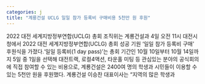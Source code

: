 ```yaml
---
categories: j
title: "계룡건설 UCLG 일일 참가 등록비 구매비용 5천만 원 후원"
---
```

2022 대전 세계지방정부연합(UCLG) 총회 조직위는 계룡건설과 4일 오전 11시 대전시청에서 2022 대전 세계지방정부연합(UCLG) 총회 성공 기원 ‘일일 참가 등록비 구매’ 후원식을 가졌다.‘일일 등록비(1 day pass)’는 총회 기간인 10월 10일부터 10월 14일까지 5일 중 1일을 선택해 대전트랙, 로컬4액션, 타운홀 미팅 등 관심있는 분야의 공식회의에 직접 참여할 수 있는 비용으로, 계룡건설은 2400여 명의 학생과 시민들이 이용할 수 있는 5천만 원을 후원했다. 계룡건설 이승찬 대표이사는 “지역의 많은 학생과